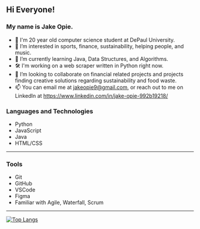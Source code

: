 ## Hi Everyone!
### My name is **Jake Opie**. 


- 👋 I'm 20 year old computer science student at DePaul University.
- 👀 I’m interested in sports, finance, sustainability, helping people, and music.
- 🌱 I’m currently learning Java, Data Structures, and Algorithms.
- 🛠️ I'm working on a web scraper written in Python right now.
- 💞️ I’m looking to collaborate on financial related projects and projects finding creative solutions regarding sustainability and food waste.
- 📫 You can email me at jakeopie9@gmail.com, or reach out to me on LinkedIn at https://www.linkedin.com/in/jake-opie-992b19218/

### Languages and Technologies
- Python
- JavaScript
- Java
- HTML/CSS

---

### Tools
- Git 
- GitHub
- VSCode 
- Figma
- Familiar with Agile, Waterfall, Scrum
---
[![Top Langs](https://github-readme-stats.vercel.app/api/top-langs/?username=jopieji)](https://github.com/anuraghazra/github-readme-stats)
<!---
jopieji/jopieji is a ✨ special ✨ repository because its `README.md` (this file) appears on your GitHub profile.
You can click the Preview link to take a look at your changes.
--->
## 
